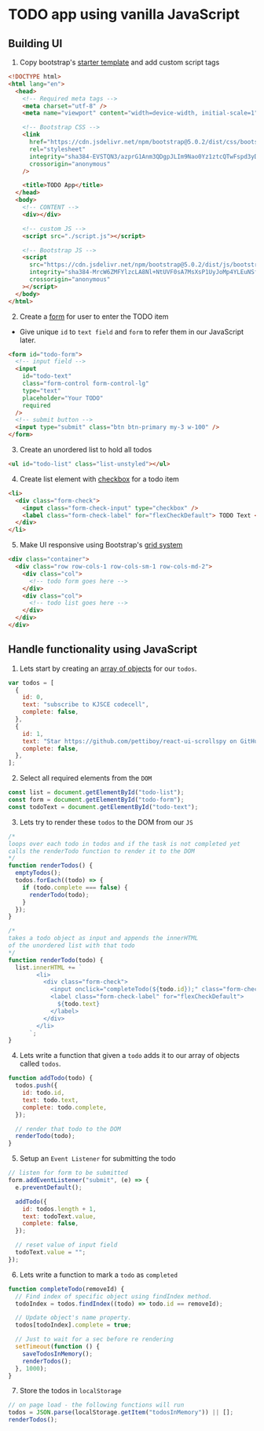 # TODO app using vanilla JavaScript

## Building UI

1. Copy bootstrap's [starter template](https://getbootstrap.com/docs/5.0/getting-started/introduction/#starter-template) and add custom script tags

```html
<!DOCTYPE html>
<html lang="en">
  <head>
    <!-- Required meta tags -->
    <meta charset="utf-8" />
    <meta name="viewport" content="width=device-width, initial-scale=1" />

    <!-- Bootstrap CSS -->
    <link
      href="https://cdn.jsdelivr.net/npm/bootstrap@5.0.2/dist/css/bootstrap.min.css"
      rel="stylesheet"
      integrity="sha384-EVSTQN3/azprG1Anm3QDgpJLIm9Nao0Yz1ztcQTwFspd3yD65VohhpuuCOmLASjC"
      crossorigin="anonymous"
    />

    <title>TODO App</title>
  </head>
  <body>
    <!-- CONTENT -->
    <div></div>

    <!-- custom JS -->
    <script src="./script.js"></script>

    <!-- Bootstrap JS -->
    <script
      src="https://cdn.jsdelivr.net/npm/bootstrap@5.0.2/dist/js/bootstrap.bundle.min.js"
      integrity="sha384-MrcW6ZMFYlzcLA8Nl+NtUVF0sA7MsXsP1UyJoMp4YLEuNSfAP+JcXn/tWtIaxVXM"
      crossorigin="anonymous"
    ></script>
  </body>
</html>
```

2. Create a [form](https://getbootstrap.com/docs/5.0/forms/form-control/#sizing) for user to enter the TODO item

- Give unique `id` to `text field` and `form` to refer them in our JavaScript later.

```html
<form id="todo-form">
  <!-- input field -->
  <input
    id="todo-text"
    class="form-control form-control-lg"
    type="text"
    placeholder="Your TODO"
    required
  />
  <!-- submit button -->
  <input type="submit" class="btn btn-primary my-3 w-100" />
</form>
```

3. Create an unordered list to hold all todos

```html
<ul id="todo-list" class="list-unstyled"></ul>
```

4. Create list element with [checkbox](https://getbootstrap.com/docs/5.0/forms/checks-radios/#checks) for a todo item

```html
<li>
  <div class="form-check">
    <input class="form-check-input" type="checkbox" />
    <label class="form-check-label" for="flexCheckDefault"> TODO Text </label>
  </div>
</li>
```

5. Make UI responsive using Bootstrap's [grid system](https://getbootstrap.com/docs/5.0/layout/grid/#row-columns)

```html
<div class="container">
  <div class="row row-cols-1 row-cols-sm-1 row-cols-md-2">
    <div class="col">
      <!-- todo form goes here -->
    </div>
    <div class="col">
      <!-- todo list goes here -->
    </div>
  </div>
</div>
```

## Handle functionality using JavaScript

1. Lets start by creating an [array of objects](https://www.freecodecamp.org/news/javascript-array-of-objects-tutorial-how-to-create-update-and-loop-through-objects-using-js-array-methods/) for our `todos`.

```js
var todos = [
  {
    id: 0,
    text: "subscribe to KJSCE codecell",
    complete: false,
  },
  {
    id: 1,
    text: "Star https://github.com/pettiboy/react-ui-scrollspy on GitHub",
    complete: false,
  },
];
```

2. Select all required elements from the `DOM`

```js
const list = document.getElementById("todo-list");
const form = document.getElementById("todo-form");
const todoText = document.getElementById("todo-text");
```

3. Lets try to render these `todos` to the DOM from our `JS`

```js
/*
loops over each todo in todos and if the task is not completed yet
calls the renderTodo function to render it to the DOM
*/
function renderTodos() {
  emptyTodos();
  todos.forEach((todo) => {
    if (todo.complete === false) {
      renderTodo(todo);
    }
  });
}

/*
takes a todo object as input and appends the innerHTML 
of the unordered list with that todo
*/
function renderTodo(todo) {
  list.innerHTML += `
        <li>
          <div class="form-check">
            <input onclick="completeTodo(${todo.id});" class="form-check-input" type="checkbox" />
            <label class="form-check-label" for="flexCheckDefault">
              ${todo.text}
            </label>
          </div>
        </li>
      `;
}
```

4. Lets write a function that given a `todo` adds it to our array of objects called `todos`.

```js
function addTodo(todo) {
  todos.push({
    id: todo.id,
    text: todo.text,
    complete: todo.complete,
  });

  // render that todo to the DOM
  renderTodo(todo);
}
```

5. Setup an `Event Listener` for submitting the todo

```js
// listen for form to be submitted
form.addEventListener("submit", (e) => {
  e.preventDefault();

  addTodo({
    id: todos.length + 1,
    text: todoText.value,
    complete: false,
  });

  // reset value of input field
  todoText.value = "";
});
```

6. Lets write a function to mark a `todo` as `completed`

```js
function completeTodo(removeId) {
  // Find index of specific object using findIndex method.
  todoIndex = todos.findIndex((todo) => todo.id == removeId);

  // Update object's name property.
  todos[todoIndex].complete = true;

  // Just to wait for a sec before re rendering
  setTimeout(function () {
    saveTodosInMemory();
    renderTodos();
  }, 1000);
}
```

7. Store the todos in `localStorage`

```js
// on page load - the following functions will run
todos = JSON.parse(localStorage.getItem("todosInMemory")) || [];
renderTodos();
```
